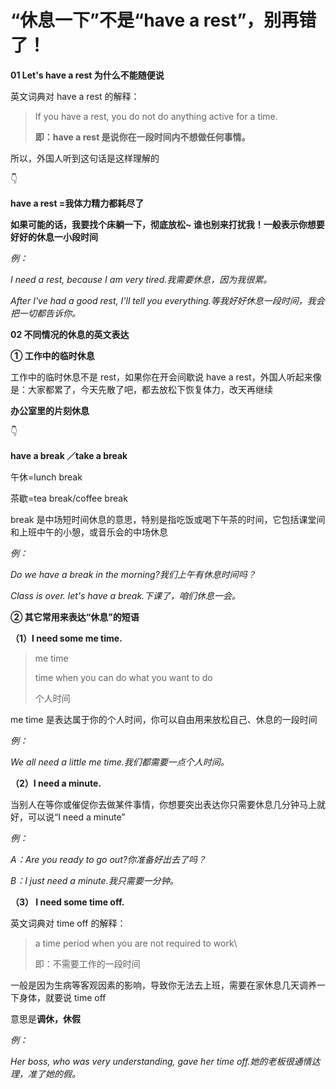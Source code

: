 # “休息一下”不是“have a rest”，别再错了！

**01 Let's have a rest 为什么不能随便说**

英文词典对 have a rest 的解释：

> If you have a rest, you do not do anything active for a time.
>
> **即：have a rest 是说你在一段时间内不想做任何事情。**

所以，外国人听到这句话是这样理解的

👇

**have a rest =我体力精力都耗尽了**

**如果可能的话，我要找个床躺一下，彻底放松~ 谁也别来打扰我！一般表示你想要好好的休息一小段时间**

_例：_

_I need a rest, because I am very tired.我需要休息，因为我很累。_

_After I've had a good rest, I'll tell you everything.等我好好休息一段时间，我会把一切都告诉你。_

**02 不同情况的休息的英文表达**

**① 工作中的临时休息**

工作中的临时休息不是 rest，如果你在开会间歇说 have a rest，外国人听起来像是：大家都累了，今天先散了吧，都去放松下恢复体力，改天再继续

**办公室里的片刻休息**

👇

**have a break ／take a break**

午休=lunch break

茶歇=tea break/coffee break

break 是中场短时间休息的意思，特别是指吃饭或喝下午茶的时间，它包括课堂间和上班中午的小憩，或音乐会的中场休息

_例：_

_Do we have a break in the morning?我们上午有休息时间吗？_

_Class is over. let's have a break.下课了，咱们休息一会。_

**② 其它常用来表达“休息”的短语**

**（1）I need some me time.**

> me time
>
> time when you can do what you want to do
>
> 个人时间

me time 是表达属于你的个人时间，你可以自由用来放松自己、休息的一段时间

_例：_

_We all need a little me time.我们都需要一点个人时间。_

**（2）I need a minute.**

当别人在等你或催促你去做某件事情，你想要突出表达你只需要休息几分钟马上就好，可以说“I need a minute”

_例：_

_A：Are you ready to go out?你准备好出去了吗？_

_B：I just need a minute.我只需要一分钟。_

**（3） I need some time off.**

英文词典对 time off 的解释：

> a time period when you are not required to work\
>
> 即：不需要工作的一段时间

一般是因为生病等客观因素的影响，导致你无法去上班，需要在家休息几天调养一下身体，就要说 time off

意思是**调休，休假**

_例：_

_Her boss, who was very understanding, gave her time off.她的老板很通情达理，准了她的假。_
